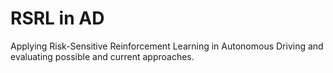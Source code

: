 # RSRL in AD
 Applying Risk-Sensitive Reinforcement Learning in Autonomous Driving and evaluating possible and current approaches.
